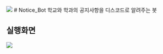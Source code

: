 <img src="https://capsule-render.vercel.app/api?type=waving&color=BDBDC8&height=150&section=header" />
# Notice_Bot
  학교와 학과의 공지사항을 디스코드로 알려주는 봇

## 실행화면




<img src="https://capsule-render.vercel.app/api?type=waving&color=BDBDC8&height=150&section=footer" />
